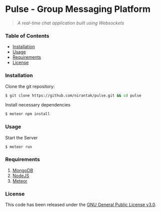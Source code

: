 # Pulse - Group Messaging Platform

> *A real-time chat application built using Websockets*

### Table of Contents

* [Installation](#installation)
* [Usage](#usage)
* [Requirements](#requirements)
* [License](#license)

### Installation

Clone the git repository:

```bash
$ git clone https://github.com/nirantak/pulse.git && cd pulse
```

Install necessary dependencies

```bash
$ meteor npm install
```

### Usage

Start the Server

```bash
$ meteor run
```

### Requirements

1. [MongoDB](https://www.mongodb.com/)
2. [NodeJS](https://nodejs.org/)
3. [Meteor](https://www.meteor.com/)

### License

This code has been released under the [GNU General Public License v3.0](LICENSE).
